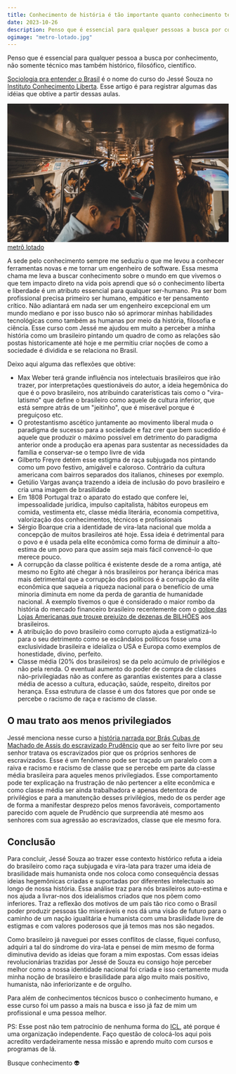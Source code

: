 ```yaml
---
title: Conhecimento de história é tão importante quanto conhecimento técnico
date: 2023-10-26
description: Penso que é essencial para qualquer pessoas a busca por conhecimento, não somente técnico mas também histórico, filosófico, científico.
ogimage: "metro-lotado.jpg"
---
```


Penso que é essencial para qualquer pessoa a busca por conhecimento, não somente técnico mas também histórico, filosófico, científico.

[Sociologia pra entender o Brasil](https://icl.com.br/curso/sociologia/) é o nome do curso do Jessé Souza no [Instituto Conhecimento Liberta](https://icl.com.br/). Esse artigo é para registrar algumas das idéias que obtive a partir dessas aulas.

![metrô lotado](metro-lotado.jpg)
[metrô lotado](https://unsplash.com/photos/a-group-of-people-riding-on-a-subway-train-Iv3eg_W_DFY)

A sede pelo conhecimento sempre me seduziu o que me levou a conhecer ferramentas novas e me tornar um engenheiro de software. Essa mesma chama me leva a buscar conhecimento sobre o mundo em que vivemos o que tem impacto direto na vida pois aprendi que só o conhecimento liberta e liberdade é um atributo essencial para qualquer ser-humano.
Pra ser bom profissional precisa primeiro ser humano, empático e ter pensamento crítico. Não adiantará em nada ser um engenheiro excepcional em um mundo mediano e por isso busco não só aprimorar minhas habilidades tecnológicas como também as humanas por meio da história, filosofia e ciência.
Esse curso com Jessé me ajudou em muito a perceber a minha história como um brasileiro pintando um quadro de como as relações são postas historicamente até hoje e me permitiu criar noções de como a sociedade é dividida e se relaciona no Brasil.


Deixo aqui alguma das reflexões que obtive:
- Max Weber terá grande influência nos intelectuais brasileiros que irão trazer, por interpretações questionáveis do autor, a ideia hegemônica do que é o povo brasileiro, nos atribuindo caraterísticas tais como o "vira-latismo" que define o brasileiro como aquele de cultura inferior, que está sempre atrás de um "jeitinho", que é miserável porque é preguiçoso etc.
- O protestantismo ascético juntamente ao movimento liberal muda o paradigma de sucesso para a sociedade e faz crer que bem sucedido é aquele que produzir o máximo possível em detrimento do paradigma anterior onde a produção era apenas para sustentar as necessidades da família e conservar-se o tempo livre de vida
- Gilberto Freyre detém esse estigma de raça subjugada nos pintando como um povo festivo, amigável e caloroso. Contrário da cultura americana com bairros separados dos italianos, chineses por exemplo.
- Getúlio Vargas avança trazendo a ideia de inclusão do povo brasileiro e cria uma imagem de brasilidade
- Em 1808 Portugal traz o aparato do estado que confere lei, impessoalidade jurídica, impulso capitalista, hábitos europeus em comida, vestimenta etc, classe média literária, economia competitiva, valorização dos conhecimentos, técnicos e profissionais
- Sérgio Boarque cria a identidade de vira-lata nacional que molda a concepção de muitos brasileiros até hoje. Essa ideia é detrimental para o povo e é usada pela elite econômica como forma de diminuir a alto-estima de um povo para que assim seja mais fácil convencê-lo que merece pouco.
- A corrupção da classe política é existente desde de a roma antiga, até mesmo no Egito até chegar à nós brasileiros por herança ibérica mas mais detrimental que a corrupção dos políticos é a corrupção da elite econômica que saqueia a riqueza nacional para o benefício de uma minoria diminuta em nome da perda de garantia de humanidade nacional. A exemplo tivemos o que é considerado o maior rombo da história do mercado financeiro brasileiro recentemente com o [golpe das Lojas Americanas que trouxe prejuízo de dezenas de BILHÕES](https://g1.globo.com/economia/noticia/2023/01/20/de-r-20-bilhoes-para-r-43-bilhoes-entenda-a-divida-da-americanas.ghtml) aos brasileiros.
- A atribuição do povo brasileiro como corrupto ajuda a estigmatizá-lo para o seu detrimento como se escândalos políticos fosse uma exclusividade brasileira e ideializa o USA e Europa como exemplos de honestidade, divino, perfeito.
- Classe média (20% dos brasileiros) se da pelo acúmulo de privilégios e não pela renda. O eventual aumento do poder de compra de classes não-privilegiadas não as confere as garantias existentes para a classe média de acesso a cultura, educação, saúde, respeito, direitos por herança. Essa estrutura de classe é um dos fatores que por onde se percebe o racismo de raça e racismo de classe.

## O mau trato aos menos privilegiados

Jessé menciona nesse curso a [história narrada por Brás Cubas de Machado de Assis do escravizado Prudêncio](https://educacaosemdistancia.emnuvens.com.br/esd/article/download/127/57/306) que ao ser feito livre por seu senhor tratava os escravizados pior que os próprios senhores de escravizados. Esse é um fenômeno pode ser traçado um paralelo com a raiva e racismo e racismo de classe que se percebe em parte da classe média brasileira para aqueles menos privilegiados. Esse comportamento pode ter explicação na frustração de não pertencer a elite econômica e como classe média ser ainda trabalhadora e apenas detentora de privilégios e para a manutenção desses privilégios, medo de os perder age de forma a manifestar desprezo pelos menos favoráveis, comportamento parecido com aquele de Prudêncio que surpreendia até mesmo aos senhores com sua agressão ao escravizados, classe que ele mesmo fora.

## Conclusão

Para concluir, Jessé Souza ao trazer esse contexto histórico refuta a ideia do brasileiro como raça subjugada e vira-lata para trazer uma ideia de brasilidade mais humanista onde nos coloca como consequência dessas ideias hegemônicas criadas e suportadas por diferentes intelectuais ao longo de nossa história.
Essa análise traz para nós brasileiros auto-estima e nos ajuda a livrar-nos dos ideialismos criados que nos põem como inferiores.
Traz a reflexão dos motivos de um país tão rico como o Brasil poder produzir pessoas tão miseráveis e nos dá uma visão de futuro para o caminho de um nação igualitária e humanista com uma brasilidade livre de estigmas e com valores poderosos que já temos mas nos são negados.

Como brasileiro já naveguei por esses conflitos de classe, fiquei confuso, adquiri a tal do síndrome do vira-lata e pensei de mim mesmo de forma diminutiva devido as ideias que foram a mim expostas. Com essas ideias revolucionárias trazidas por Jessé de Souza eu consigo hoje perceber melhor como a nossa identidade nacional foi criada e isso certamente muda minha noção de brasileiro e brasilidade para algo muito mais positivo, humanista, não inferiorizante e de orgulho.

Para além de conhecimentos técnicos busco o conhecimento humano, e esse curso foi um passo a mais na busca e isso já faz de mim um profissional e uma pessoa melhor.

PS: Esse post não tem patrocínio de nenhuma forma do [ICL](https://icl.com.br/), até porque é uma organização independente. Faço questão de colocá-los aqui pois acredito verdadeiramente nessa missão e aprendo muito com cursos e programas de lá.

Busque conhecimento 👽
